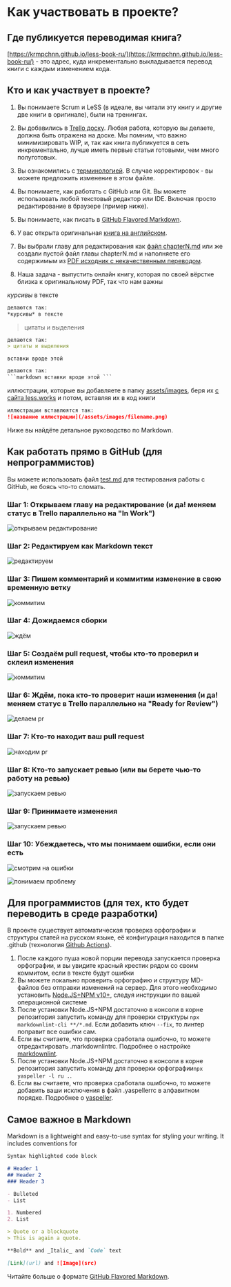 # Как участвовать в проекте?

## Где публикуется переводимая книга?

[https://krmpchnn.github.io/less-book-ru/](https://krmpchnn.github.io/less-book-ru/) - это адрес, куда инкрементально выкладывается перевод книги с каждым изменением кода.

## Кто и как участвует в проекте?

1. Вы понимаете Scrum и LeSS (в идеале, вы читали эту книгу и другие две книги в оригинале), были на тренингах.

1. Вы добавились в [Trello доску](https://trello.com/invite/b/0E823LS1/b26d345a86962146498c91207612074c/less-book-ru). Любая работа, которую вы делаете, должна быть отражена на доске. Мы помним, что важно минимизировать WIP, и, так как книга публикуется в сеть инкрементально, лучше иметь первые статьи готовыми, чем много полуготовых.

1. Вы ознакомились с [терминологией](https://github.com/krmpchnn/less-book-ru/blob/gh-pages/.dictionary). В случае корректировок - вы можете предложить изменение в этом файле.

1. Вы понимаете, как работать с GitHub или Git. Вы можете использовать любой текстовый редактор или IDE. Включая просто редактирование в браузере (пример ниже).

1. Вы понимаете, как писать в [GitHub Flavored Markdown](https://guides.github.com/features/mastering-markdown/).

1. У вас открыта оригинальная [книга на английском](https://github.com/krmpchnn/less-book-ru/blob/gh-pages/assets/pdf/less-book-en.pdf).

1. Вы выбрали главу для редактирования как [файл chapterN.md](https://github.com/krmpchnn/less-book-ru) или же создали пустой файл главы chapterN.md и наполняете его содержимым из [PDF исходник с некачественным переводом](https://github.com/krmpchnn/less-book-ru/blob/gh-pages/assets/pdf/less-book-ru.pdf).

1. Наша задача - выпустить онлайн книгу, которая по своей вёрстке близка к оригинальному PDF, так что нам важны

*курсивы* в тексте

```markdown
делаются так:
*курсивы* в тексте
```

> цитаты и выделения

```markdown
делаются так:
> цитаты и выделения
```

```` вставки вроде этой ````

```markdown
делаются так:
```markdown вставки вроде этой ```
```

иллюстрации, которые вы добавляете в папку [assets/images](https://github.com/krmpchnn/less-book-ru/tree/gh-pages/assets/images), беря их [с сайта less.works](https://less.works/resources/graphics/book-images.html) и потом, вставляя их в код книги

```markdown
иллюстрации вставлюятся так:
![название иллюстрации](/assets/images/filename.png)
```

Ниже вы найдёте детальное руководство по Markdown.

## Как работать прямо в GitHub (для непрограммистов)

Вы можете использовать файл [test.md](https://github.com/krmpchnn/less-book-ru/blob/gh-pages/test.md) для тестирования работы с GitHub, не боясь что-то сломать.

### Шаг 1: Открываем главу на редактирование (и да! меняем статус в Trello параллельно на "In Work")

![открываем редактирование](/assets/images/howto-edit.png)

### Шаг 2: Редактируем как Markdown текст

![редактируем](/assets/images/howto-markdown.png)

### Шаг 3: Пишем комментарий и коммитим изменение в свою временную ветку

![коммитим](/assets/images/howto-commit.png)

### Шаг 4: Дожидаемся сборки

![ждём](/assets/images/howto-wait-build.png)

### Шаг 5: Создаём pull request, чтобы кто-то проверил и склеил изменения

![коммитим](/assets/images/howto-pr.png)

### Шаг 6: Ждём, пока кто-то проверит наши изменения (и да! меняем статус в Trello параллельно на "Ready for Review")

![делаем pr](/assets/images/howto-wait-build.png)

### Шаг 7: Кто-то находит ваш pull request

![находим pr](/assets/images/howto-see-pr.png)

### Шаг 8: Кто-то запускает ревью (или вы берете чью-то работу на ревью)

![запускаем ревью](/assets/images/howto-pr-review.png)

### Шаг 9: Принимаете изменения

![запускаем ревью](/assets/images/howto-pr-approve.png)

### Шаг 10: Убеждаетесь, что мы понимаем ошибки, если они есть

![смотрим на ошибки](/assets/images/howto-checks.png)

![понимаем проблему](/assets/images/howto-read-checks.png)

## Для программистов (для тех, кто будет переводить в среде разработки)

В проекте существует автоматическая проверка орфографии и структуры статей на русском языке, её конфигурация находится в папке .github (технология [Github Actions](https://github.com/krmpchnn/less-book-ru/actions)).

1. После каждого пуша новой порции перевода запускается проверка орфографии, и вы увидите красный крестик рядом со своим коммитом, если в тексте будут ошибки
1. Вы можете локально проверить орфографию и структуру MD-файлов без отправки изменений на сервер. Для этого необходимо установить [Node.JS+NPM v10+](https://nodejs.org/ru/download/), следуя инструкции по вашей операционной системе
1. После установки Node.JS+NPM достаточно в консоли в корне репозитория запустить команду для проверки структуры ```npx markdownlint-cli **/*.md```. Если добавить ключ ```--fix```, то линтер поправит все ошибки сам.
1. Если вы считаете, что проверка сработала ошибочно, то можете отредактировать .markdownlintrc. Подробнее о настройке [markdownlint](https://github.com/DavidAnson/markdownlint#optionsconfig).
1. После установки Node.JS+NPM достаточно в консоли в корне репозитория запустить команду для проверки орфографии```npx yaspeller -l ru .```.
1. Если вы считаете, что проверка сработала ошибочно, то можете добавить ваши исключения в файл .yaspellerrc в алфавитном порядке. Подробнее о [yaspeller](https://github.com/hcodes/yaspeller).

## Самое важное в Markdown

Markdown is a lightweight and easy-to-use syntax for styling your writing. It includes conventions for

```markdown
Syntax highlighted code block

# Header 1
## Header 2
### Header 3

- Bulleted
- List

1. Numbered
2. List

> Quote or a blockquote
> This is again a quote.

**Bold** and _Italic_ and `Code` text

[Link](url) and ![Image](src)
```

Читайте больше о формате [GitHub Flavored Markdown](https://guides.github.com/features/mastering-markdown/).
